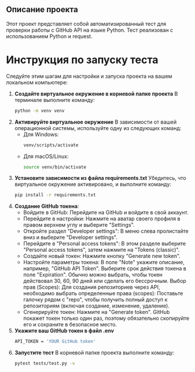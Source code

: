## Описание проекта
Этот проект представляет собой автоматизированный тест для проверки работы с GitHub API на языке Python. Тест реализован с использованием Python и request.
# Инструкция по запуску теста
Следуйте этим шагам для настройки и запуска проекта на вашем локальном компьютере:

1. **Создайте виртуальное окружение в корневой папке проекта**
   В терминале выполните команду:
   ```bash
   python -m venv venv
   ```
2. **Активируйте виртуальное окружение**
   В зависимости от вашей операционной системы, используйте одну из следующих команд:
   - Для Windows:
     ```bash
     venv/scripts/activate
     ```
   - Для macOS/Linux:
     ```bash
     source venv/bin/activate
     ```
3. **Установите зависимости из файла requirements.txt**
   Убедитесь, что виртуальное окружение активировано, и выполните команду:
   ```bash
   pip install -r requirements.txt
4. **Создание GitHub токена**:
   - Войдите в GitHub:
      Перейдите на GitHub и войдите в свой аккаунт.
   - Перейдите в настройки:
      Нажмите на аватар своего профиля в правом верхнем углу и выберите "Settings".
   - Откройте раздел "Developer settings":
      В меню слева пролистайте вниз и выберите "Developer settings".
   - Перейдите в "Personal access tokens":
      В этом разделе выберите "Personal access tokens", затем нажмите на "Tokens (classic)".
   - Создайте новый токен:
      Нажмите кнопку "Generate new token".
   - Настройте параметры токена:
      В поле "Note" укажите описание, например, "GitHub API Token".
      Выберите срок действия токена в поле "Expiration". Обычно можно выбрать, чтобы токен действовал 30, 60, 90 дней или сделать его бессрочным.
      Выбор прав (Scopes): Для создания репозиториев через API, необходимо выбрать определенные права (scopes):
      Поставьте галочку рядом с "repo", чтобы получить полный доступ к репозиториям (включая создание, изменение, удаление).
   - Сгенерируйте токен: Нажмите на "Generate token". GitHub покажет токен только один раз, поэтому обязательно скопируйте его и сохраните в безопасное место.
6. **Укажите ваш GitHub токен в файл .env**
   ```bash
   API_TOKEN = 'YOUR GitHub token'
   ```
7. **Запустите тест**
   В корневой папке проекта выполните команду:
   ```bash
   pytest tests/test.py -v
   ```
